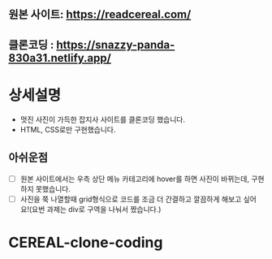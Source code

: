 ## 원본 사이트: https://readcereal.com/
## 클론코딩 : https://snazzy-panda-830a31.netlify.app/
# 상세설명

- 멋진 사진이 가득한 잡지사 사이트를 클론코딩 했습니다.
- HTML, CSS로만 구현했습니다.

## 아쉬운점

- [ ] 원본 사이트에서는 우측 상단 메뉴 카테고리에 hover를 하면 사진이 바뀌는데, 구현하지 못했습니다.
- [ ] 사진을 쭉 나열할때 grid형식으로 코드를 조금 더 간결하고 깔끔하게 해보고 싶어요!(요번 과제는 div로 구역을 나눠서 짰습니다.)
# CEREAL-clone-coding
